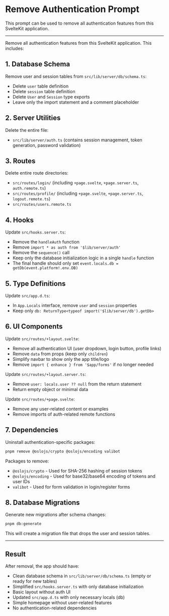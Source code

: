 # Remove Authentication Prompt

This prompt can be used to remove all authentication features from this SvelteKit application.

---

Remove all authentication features from this SvelteKit application. This includes:

## 1. Database Schema

Remove user and session tables from `src/lib/server/db/schema.ts`:

- Delete `user` table definition
- Delete `session` table definition
- Delete `User` and `Session` type exports
- Leave only the import statement and a comment placeholder

## 2. Server Utilities

Delete the entire file:

- `src/lib/server/auth.ts` (contains session management, token generation, password validation)

## 3. Routes

Delete entire route directories:

- `src/routes/login/` (including `+page.svelte`, `+page.server.ts`, `auth.remote.ts`)
- `src/routes/profile/` (including `+page.svelte`, `+page.server.ts`, `logout.remote.ts`)
- `src/routes/users.remote.ts`

## 4. Hooks

Update `src/hooks.server.ts`:

- Remove the `handleAuth` function
- Remove `import * as auth from '$lib/server/auth'`
- Remove the `sequence()` call
- Keep only the database initialization logic in a single `handle` function
- The final handle should only set `event.locals.db = getDb(event.platform!.env.DB)`

## 5. Type Definitions

Update `src/app.d.ts`:

- In `App.Locals` interface, remove `user` and `session` properties
- Keep only `db: ReturnType<typeof import('$lib/server/db').getDb>`

## 6. UI Components

Update `src/routes/+layout.svelte`:

- Remove all authentication UI (user dropdown, login button, profile links)
- Remove `data` from props (keep only `children`)
- Simplify navbar to show only the app title/logo
- Remove `import { enhance } from '$app/forms'` if no longer needed

Update `src/routes/+layout.server.ts`:

- Remove `user: locals.user ?? null` from the return statement
- Return empty object or minimal data

Update `src/routes/+page.svelte`:

- Remove any user-related content or examples
- Remove imports of auth-related remote functions

## 7. Dependencies

Uninstall authentication-specific packages:

```bash
pnpm remove @oslojs/crypto @oslojs/encoding valibot
```

Packages to remove:

- `@oslojs/crypto` - Used for SHA-256 hashing of session tokens
- `@oslojs/encoding` - Used for base32/base64 encoding of tokens and user IDs
- `valibot` - Used for form validation in login/register forms

## 8. Database Migrations

Generate new migrations after schema changes:

```bash
pnpm db:generate
```

This will create a migration file that drops the user and session tables.

---

## Result

After removal, the app should have:

- Clean database schema in `src/lib/server/db/schema.ts` (empty or ready for new tables)
- Simplified `src/hooks.server.ts` with only database initialization
- Basic layout without auth UI
- Updated `src/app.d.ts` with only necessary locals (db)
- Simple homepage without user-related features
- No authentication-related dependencies
